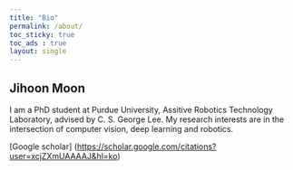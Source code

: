 ```yaml
---
title: "Bio"
permalink: /about/
toc_sticky: true
toc_ads : true
layout: single
---
```


## Jihoon Moon

I am a PhD student at Purdue University, Assitive Robotics Technology Laboratory, advised by C. S. George Lee. 
My research interests are in the intersection of computer vision, deep learning and robotics.

[Google scholar] (https://scholar.google.com/citations?user=xcjZXmUAAAAJ&hl=ko)
